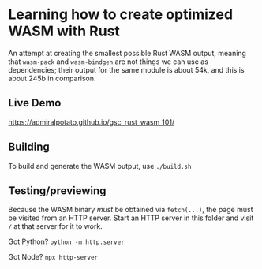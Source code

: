 # Learning how to create optimized WASM with Rust

An attempt at creating the smallest possible Rust WASM output, meaning that `wasm-pack` and `wasm-bindgen` are not things we can use as dependencies; their output for the same module is about 54k, and this is about 245b in comparison.

## Live Demo

https://admiralpotato.github.io/gsc_rust_wasm_101/

## Building

To build and generate the WASM output, use `./build.sh`

## Testing/previewing

Because the WASM binary _must_ be obtained via `fetch(...)`, the page must be visited from an HTTP server. Start an HTTP server in this folder and visit `/` at that server for it to work.

Got Python? `python -m http.server`

Got Node? `npx http-server`
